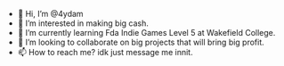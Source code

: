 - 👋 Hi, I’m @4ydam
- 👀 I’m interested in making big cash.
- 🌱 I’m currently learning Fda Indie Games Level 5 at Wakefield College.
- 💞️ I’m looking to collaborate on big projects that will bring big profit.
- 📫 How to reach me? idk just message me innit.

<!---
4ydam/4ydam is a ✨ special ✨ repository because its `README.md` (this file) appears on your GitHub profile.
You can click the Preview link to take a look at your changes.
--->
